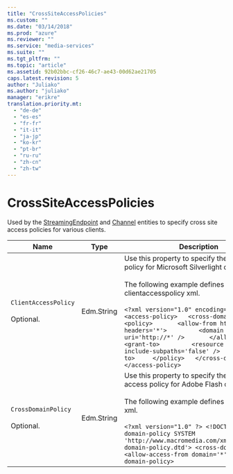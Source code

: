 ```yaml
---
title: "CrossSiteAccessPolicies"
ms.custom: ""
ms.date: "03/14/2018"
ms.prod: "azure"
ms.reviewer: ""
ms.service: "media-services"
ms.suite: ""
ms.tgt_pltfrm: ""
ms.topic: "article"
ms.assetid: 92b02bbc-cf26-46c7-ae43-00d62ae21705
caps.latest.revision: 5
author: "Juliako"
ms.author: "juliako"
manager: "erikre"
translation.priority.mt: 
  - "de-de"
  - "es-es"
  - "fr-fr"
  - "it-it"
  - "ja-jp"
  - "ko-kr"
  - "pt-br"
  - "ru-ru"
  - "zh-cn"
  - "zh-tw"
---
```

# CrossSiteAccessPolicies
Used by the [StreamingEndpoint](../operations/streamingendpoint.md) and [Channel](../operations/channel.md) entities to specify cross site access policies for various clients.  
  
|Name|Type|Description|  
|----------|----------|-----------------|  
|`ClientAccessPolicy`<br /><br /> Optional.|Edm.String|Use this property to specify the client access policy for Microsoft Silverlight clients.<br /><br /> The following example defines clientaccesspolicy xml.<br /><br /> `<?xml version="1.0" encoding="utf-8"?> <access-policy>   <cross-domain-access>     <policy>       <allow-from http-request-headers='*'>         <domain uri='http://*' />       </allow-from>       <grant-to>         <resource path='/' include-subpaths='false' />       </grant-to>     </policy>   </cross-domain-access> </access-policy>`|  
|`CrossDomainPolicy`<br /><br /> Optional.|Edm.String|Use this property to specify the cross domain access policy for Adobe Flash clients.<br /><br /> The following example defines crossdomain xml.<br /><br /> `<?xml version="1.0" ?> <!DOCTYPE cross-domain-policy SYSTEM 'http://www.macromedia.com/xml/dtds/cross-domain-policy.dtd'> <cross-domain-policy>   <allow-access-from domain='*' /> </cross-domain-policy>`|